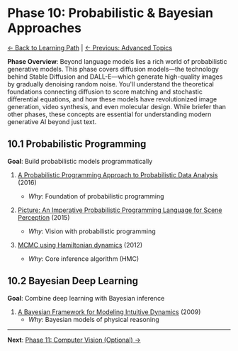 # Phase 10: Probabilistic & Bayesian Approaches

[← Back to Learning Path](../learning-path.md) | [← Previous: Advanced Topics](phase-09-advanced.md)

**Phase Overview**: Beyond language models lies a rich world of probabilistic generative models. This phase covers diffusion models—the technology behind Stable Diffusion and DALL-E—which generate high-quality images by gradually denoising random noise. You'll understand the theoretical foundations connecting diffusion to score matching and stochastic differential equations, and how these models have revolutionized image generation, video synthesis, and even molecular design. While briefer than other phases, these concepts are essential for understanding modern generative AI beyond just text.

## 10.1 Probabilistic Programming
**Goal**: Build probabilistic models programmatically

1. [A Probabilistic Programming Approach to Probabilistic Data Analysis](https://papers.nips.cc/paper/6060-a-probabilistic-programming-approach-to-probabilistic-data-analysis.pdf) (2016)
   - *Why*: Foundation of probabilistic programming

2. [Picture: An Imperative Probabilistic Programming Language for Scene Perception](https://mrkulk.github.io/www_cvpr15/1999.pdf) (2015)
   - *Why*: Vision with probabilistic programming

3. [MCMC using Hamiltonian dynamics](https://arxiv.org/abs/1206.1901) (2012)
   - *Why*: Core inference algorithm (HMC)

## 10.2 Bayesian Deep Learning
**Goal**: Combine deep learning with Bayesian inference

1. [A Bayesian Framework for Modeling Intuitive Dynamics](https://cocosci.berkeley.edu/tom/papers/collisions.pdf) (2009)
   - *Why*: Bayesian models of physical reasoning

---

**Next**: [Phase 11: Computer Vision (Optional) →](phase-11-vision.md)
